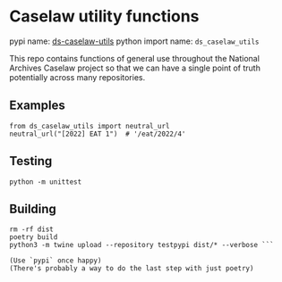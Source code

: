 # Caselaw utility functions

pypi name: [ds-caselaw-utils](https://pypi.org/project/ds-caselaw-utils)
python import name: `ds_caselaw_utils`

This repo contains functions of general use throughout the National Archives Caselaw project
so that we can have a single point of truth potentially across many repositories.

## Examples

```
from ds_caselaw_utils import neutral_url
neutral_url("[2022] EAT 1")  # '/eat/2022/4'
```

## Testing

```python -m unittest```

## Building

```
rm -rf dist
poetry build
python3 -m twine upload --repository testpypi dist/* --verbose ```

(Use `pypi` once happy)
(There's probably a way to do the last step with just poetry)
